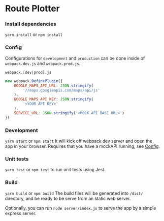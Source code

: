 # Route Plotter

### Install dependencies
`yarn install` or `npm install`

### Config
Configurations for `development` and `production` can be done inside of `webpack.dev.js` and `webpack.prod.js`.

`webpack.[dev|prod].js`
``` javascript
new webpack.DefinePlugin({
    GOOGLE_MAPS_API_URL: JSON.stringify(
        '//maps.googleapis.com/maps/api/js'
    ),
    GOOGLE_MAPS_API_KEY: JSON.stringify(
        '<YOUR API KEY>'
    ),
    SERVICE_URL: JSON.stringify('<MOCK API BASE URL>')
})
```

### Development
`yarn start` or `npm start`
It will kick off webpack dev server and open the app in your browser.
Requires that you have a mockAPI running, see [Config](#config).

### Unit tests
`yarn test` or `npm test` to run unit tests using Jest.

### Build
`yarn build` or `npm build`
The build files will be generated into `/dist/` directory, and be ready to be serve from an static web server.

Optionally, you can run `node server/index.js` to serve the app by a simple express server.
